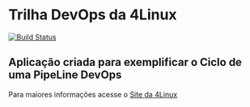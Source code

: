 # Trilha DevOps da 4Linux

<!-- Altere a Flag abaixo com sua URL do Travis -->
[![Build Status](https://travis-ci.com/adilson-tavares/DevOpsLab-HelloWorld.svg?branch=master)](https://travis-ci.com/adilson-tavares/DevOpsLab-HelloWorld)

## Aplicação criada para exemplificar o Ciclo de uma PipeLine DevOps


Para maiores informações acesse o [Site da 4Linux](https://www.4linux.com.br/cursos/devops)
